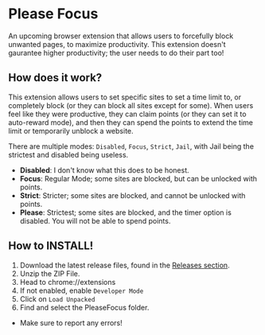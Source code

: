 # Please Focus
An upcoming browser extension that allows users to forcefully block unwanted pages, to maximize productivity. This extension doesn't gaurantee higher productivity; the user needs to do their part too!

## How does it work?
This extension allows users to set specific sites to set a time limit to, or completely block (or they can block all sites except for some). When users feel like they were productive, they can claim points (or they can set it to auto-reward mode), and then they can spend the points to extend the time limit or temporarily unblock a website.

There are multiple modes: `Disabled`, `Focus`, `Strict`, `Jail`, with Jail being the strictest and disabled being useless.
- **Disabled**: I don't know what this does to be honest.
- **Focus**: Regular Mode; some sites are blocked, but can be unlocked with points.
- **Strict**: Stricter; some sites are blocked, and cannot be unlocked with points.
- **Please**: Strictest; some sites are blocked, and the timer option is disabled. You will not be able to spend points.

## How to INSTALL!
1. Download the latest release files, found in the [Releases section](https://github.com/np-stacks/please-focus/releases).
2. Unzip the ZIP File.
3. Head to chrome://extensions
4. If not enabled, enable `Developer Mode`
5. Click on `Load Unpacked`
6. Find and select the PleaseFocus folder.
- Make sure to report any errors!
